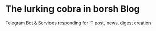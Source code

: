 # The lurking cobra in borsh Blog
Telegram Bot &amp; Services responding for IT post, news, digest creation
